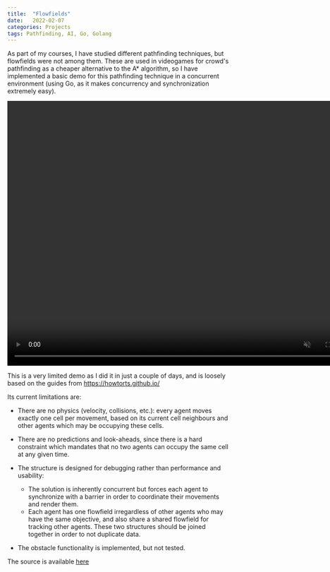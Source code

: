 ```yaml
---
title:  "Flowfields"
date:   2022-02-07
categories: Projects
tags: Pathfinding, AI, Go, Golang
---
```


As part of my courses, I have studied different pathfinding techniques, but flowfields were not among them. These are used in videogames for crowd's pathfinding as a cheaper alternative to the A* algorithm, so I have implemented a basic demo for this pathfinding technique in a concurrent environment (using Go, as it makes concurrency and synchronization extremely easy).


<video controls="" width="800" height="600" muted="" loop="" autoplay="">
<source src="https://github.com/Sondeluz/sondeluz.github.io/raw/master/assets/images/flowfields.mp4" type="video/mp4">
</video>

This is a very limited demo as I did it in just a couple of days, and is loosely based on the guides from https://howtorts.github.io/

Its current limitations are:
- There are no physics (velocity, collisions, etc.): every agent moves exactly one cell per movement, based on its current cell neighbours and other agents which may be occupying these cells.

- There are no predictions and look-aheads, since there is a hard constraint which mandates that no two agents can occupy the same cell at any given time.

- The structure is designed for debugging rather than performance and usability:
  - The solution is inherently concurrent but forces each agent to synchronize with a barrier in order to coordinate their movements and render them.
  - Each agent has one flowfield irregardless of other agents who may have the same objective, and also share a shared flowfield for tracking other agents. These two structures should be joined together in order to not duplicate data.


- The obstacle functionality is implemented, but not tested.

The source is available [here](https://github.com/Sondeluz/Flowfields-demo)

